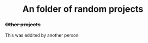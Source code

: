 <h1><center>An folder of random projects</center></h1>
<h3><strike>Other projects</strike></h3>

This was eddited by another person
